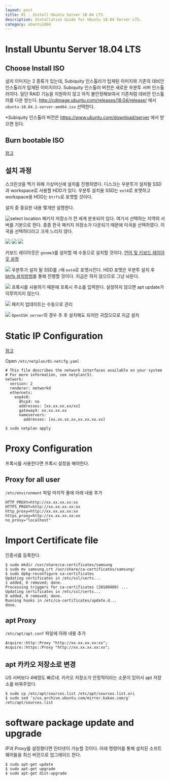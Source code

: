 ```yaml
---
layout: post
title: 01 - Install Ubuntu Server 18.04 LTS
description: Installation Guide for Ubuntu 18.04 Server LTS.
category: ubuntu1804
---
```


# Install Ubuntu Server 18.04 LTS

## Choose Install ISO
설치 이미지는 2 종류가 있는데, Subiquity 인스톨러가 탑재된 이미지와 기존의 데비안 인스톨러가 탑재된 이미지이다.
Subiquity 인스톨러 버전은 새로운 우분투 서버 인스톨러이다.
일단 RAID 기능을 지원하지 않고 아직 불안정해보여서 기존처럼 데비안 인스톨러를 다운 받는다.
http://cdimage.ubuntu.com/releases/18.04/release/ 에서 `ubuntu-18.04.1-server-amd64.iso` 선택한다.

*Subiquity 인스톨러 버전은 https://www.ubuntu.com/download/server 에서 받으면 된다.

## Burn bootable ISO

[참고](https://tutorials.ubuntu.com/tutorial/tutorial-create-a-usb-stick-on-ubuntu#0)


## 설치 과정

스크린샷을 찍기 위해 가상머신에 설치를 진행하였다.
디스크는 우분투가 설치될 SSD과 workspace로 사용할 HDD가 있다. 우분투 설치용 SSD는 `ext4`로 포맷하고 workspace용 HDD는 `btrfs`로 포맷할 것이다.

설치 중 중요한 내용 몇개만 설명한다. 

![select location](/images/posts/install-ubuntu1804/04.png)
패키지 저장소가 전 세계 분포되어 있다. 여기서 선택하는 지역의 서버를 기본으로 한다. 종종 한국 패키지 저장소가 다운되기 때문에 미국을 선택하였다. 미국을 선택하더라고 크게 느리지 않다.


![](/images/posts/install-ubuntu1804/05.png)
![](/images/posts/install-ubuntu1804/06.png)
![](/images/posts/install-ubuntu1804/07.png)

키보드 레이아웃은 `gnome3`를 설치할 때 수동으로 설치할 것이다.
[언어 및 키보드 레이아웃 설정](05-gnome3#language-and-keyboard-layout)

![](/images/posts/install-ubuntu1804/18.png)
우분투가 설치 될 SSD를 `/`에 `ext4`로 포맷시킨다.
HDD 포맷은 우분투 설치 후 [btrfs 설치방법](02-btrfs)를 통해 진행할 것이다.
지금은 하지 않으므로 그냥 놔둔다.

![](/images/posts/install-ubuntu1804/27.png)
프록시를 사용하기 때문에 프록시 주소를 입력한다. 설정하지 않으면 apt update가 이루어지지 않는다.

![](/images/posts/install-ubuntu1804/28.png)
패키지 업데이트는 수동으로 관리

![](/images/posts/install-ubuntu1804/29.png)
`OpenSSH server`의 경우 추 후 설치해도 되지만 귀찮으므로 지금 설치

# Static IP Configuration

[참고](https://linuxconfig.org/how-to-configure-static-ip-address-on-ubuntu-18-04-bionic-beaver-linux)

Open `/etc/netplan/01-netcfg.yaml`

```
# This file describes the network interfaces available on your system
# For more information, see netplan(5).
network:
  version: 2
  renderer: networkd
  ethernets:
    enp4s0:
      dhcp4: no
      addresses: [xx.xx.xx.xx/xx]
      gateway4: xx.xx.xx.xx
      nameservers:
        addresses: [xx.xx.xx.xx,xx.xx.xx.xx]
```

```
$ sudo netplan apply
```


# Proxy Configuration

프록시를 사용한다면 프록시 설정을 해야한다.

## Proxy for all user

`/etc/environment` 파일 마지막 줄에 아래 내용 추가

```
HTTP_PROXY=http://xx.xx.xx.xx:xx
HTTPS_PROXY=http://xx.xx.xx.xx:xx
http_proxy=http://xx.xx.xx.xx:xx
https_proxy=http://xx.xx.xx.xx:xx
no_proxy="localhost"
```

# Import Certificate file

인증서를 등록한다.

```
$ sudo mkdir /usr/share/ca-certificates/samsung
$ sudo mv samsung.crt /usr/share/ca-certificates/samsung/
$ sudo dpkg-reconfigure ca-certificates
Updating certificates in /etc/ssl/certs...
1 added, 0 removed; done.
Processing triggers for ca-certificates (20180409) ...
Updating certificates in /etc/ssl/certs...
0 added, 0 removed; done.
Running hooks in /etc/ca-certificates/update.d...
done.
```

## apt Proxy

`/etc/apt/apt.conf` 파일에 아래 내용 추가

```
Acquire::http::Proxy "http://xx.xx.xx.xx:xx";
Acquire::https::Proxy "http://xx.xx.xx.xx:xx";
```

## apt 카카오 저장소로 변경

US 서버보다 4배정도 빠르네. 카카오 저장소가 안정적이라는 소문이 있어서 apt 저장소를 바꿔주었다.

```
$ sudo cp /etc/apt/sources.list /etc/apt/sources.list.ori
$ sudo sed 's/us.archive.ubuntu.com/mirror.kakao.com/g' /etc/apt/sources.list
```

# software package update and upgrade

IP과 Proxy를 설정했다면 인터넷이 가능할 것이다.
아래 명령어를 통해 설치된 소프트웨어들을 최신 버전으로 업그레이드 한다.

```
$ sudo apt-get update
$ sudo apt-get upgrade
$ sudo apt-get dist-upgrade
```

